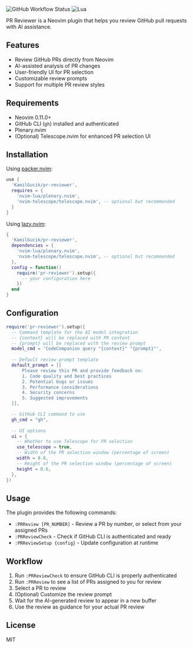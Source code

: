 ![GitHub Workflow Status](https://img.shields.io/github/actions/workflow/status/KamilGucik/pr-reviewer/lint-test.yml?branch=main&style=for-the-badge)
![Lua](https://img.shields.io/badge/Made%20with%20Lua-blueviolet.svg?style=for-the-badge&logo=lua)

PR Reviewer is a Neovim plugin that helps you review GitHub pull requests with AI assistance.

## Features

- Review GitHub PRs directly from Neovim
- AI-assisted analysis of PR changes
- User-friendly UI for PR selection
- Customizable review prompts
- Support for multiple PR review styles

## Requirements

- Neovim 0.11.0+
- GitHub CLI (`gh`) installed and authenticated
- Plenary.nvim
- (Optional) Telescope.nvim for enhanced PR selection UI

## Installation

Using [packer.nvim](https://github.com/wbthomason/packer.nvim):

```lua
use {
  'KamilGucik/pr-reviewer',
  requires = {
    'nvim-lua/plenary.nvim',
    'nvim-telescope/telescope.nvim', -- optional but recommended
  }
}
```

Using [lazy.nvim](https://github.com/folke/lazy.nvim):

```lua
{
  'KamilGucik/pr-reviewer',
  dependencies = {
    'nvim-lua/plenary.nvim',
    'nvim-telescope/telescope.nvim', -- optional but recommended
  },
  config = function()
    require('pr-reviewer').setup({
      -- your configuration here
    })
  end
}
```

## Configuration

```lua
require('pr-reviewer').setup({
  -- Command template for the AI model integration
  -- {context} will be replaced with PR content
  -- {prompt} will be replaced with the review prompt
  model_cmd = 'CodeCompanion query "{context}" "{prompt}"',
  
  -- Default review prompt template
  default_prompt = [[
      Please review this PR and provide feedback on:
      1. Code quality and best practices
      2. Potential bugs or issues
      3. Performance considerations
      4. Security concerns
      5. Suggested improvements
  ]],

  -- GitHub CLI command to use
  gh_cmd = "gh",
  
  -- UI options
  ui = {
    -- Whether to use Telescope for PR selection
    use_telescope = true,
    -- Width of the PR selection window (percentage of screen)
    width = 0.8,
    -- Height of the PR selection window (percentage of screen)
    height = 0.6,
  },
})
```

## Usage

The plugin provides the following commands:

- `:PRReview [PR_NUMBER]` - Review a PR by number, or select from your assigned PRs
- `:PRReviewCheck` - Check if GitHub CLI is authenticated and ready
- `:PRReviewSetup {config}` - Update configuration at runtime

## Workflow

1. Run `:PRReviewCheck` to ensure GitHub CLI is properly authenticated
2. Run `:PRReview` to see a list of PRs assigned to you for review
3. Select a PR to review
4. (Optional) Customize the review prompt
5. Wait for the AI-generated review to appear in a new buffer
6. Use the review as guidance for your actual PR review

## License

MIT
